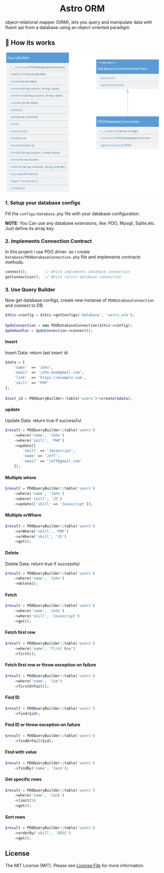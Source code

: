 <h1 align="center">
     Astro ORM
</h1>

object-relational mapper (ORM), lets you query and manipulate data with fluent api from a database using an object-oriented paradigm.

## 👀 How its works
<p align="center">
    <img src="docs/UML Diagram.jpg" alt="UML" align="center">
</p>

### 1. Setup your database configs
Fill the ``` configs/database.php ``` file with your database configuration.

**NOTE:** You Can use any database extensions, like: PDO, Mysqli, Sqlite,etc. Just define its array key.

### 2. Implements Connection Contract

In this project i use PDO driver. so i create ` Database/PDODatabaseConnection.php` file and implements contracts methods.

```php
connect();        // Which implements database connection
getConnection();  // Which return database connection
```

### 3. Use Query Builder

Now get database configs, create new instanse of `PDODatabaseConnection` and connect to DB.

```php
$this->config = $this->getConfigs('database', 'astro_orm');

$pdoConnection = new PDODatabaseConnection($this->config);
$pdoHandler = $pdoConnection->connect();
```

#### Insert

Insert Data: return last insert id

```php
$data = [
    'name'  => 'John',
    'email' => 'john.doe@gmail.com',
    'link'  => 'https://example.com',
    'skill' => 'PHP'
];

$last_id = PDOQueryBuilder::table('users')->create($data);
```

#### update

Update Data: return true if successful

```php
$result = PDOQueryBuilder::table('users')
    ->where('name', 'John')
    ->where('skill', 'PHP')
    ->update([
        'skill' => 'Javascript',
        'name' => 'Jeff',
        'email' => 'jeff@gmail.com'
    ]);
```

#### Multiple where

```php
$result = PDOQueryBuilder::table('users')
    ->where('name', 'John')
    ->where('skill', 'JS')
    ->update(['skill' => 'Javascript']);
```

#### Multiple orWhere

```php
$result = PDOQueryBuilder::table('users')
    ->orWhere('skill', 'PHP')
    ->orWhere('skill', 'JS')
    ->get();
```

#### Delete

Delete Data: return true if successful

```php
$result = PDOQueryBuilder::table('users')
    ->where('name', 'John')
    ->delete();
```

#### Fetch

```php
$result = PDOQueryBuilder::table('users')
    ->where('name', 'John')
    ->where('skill', 'Javascript')
    ->get();
```

#### Fetch first row

```php
$result = PDOQueryBuilder::table('users')
    ->where('name', 'First Row')
    ->first();
```

#### Fetch first row or throw exception on failure

```php
$result = PDOQueryBuilder::table('users')
    ->where('name', 'Jim')
    ->firstOrFail();
```

#### Find ID

```php
$result = PDOQueryBuilder::table('users')
    ->find($id);
```

#### Find ID or throw exception on failure

```php
$result = PDOQueryBuilder::table('users')
    ->findOrFail($id);
```

#### Find with value

```php
$result = PDOQueryBuilder::table('users')
    ->findBy('name', 'Jack');
```

#### Get specific rows

```php
$result = PDOQueryBuilder::table('users')
    ->where('name', 'Jack')
    ->limit(5)
    ->get();
```

#### Sort rows

```php
$result = PDOQueryBuilder::table('users')
    ->orderBy('skill', 'DESC')
    ->get();
```
## License

The MIT License (MIT). Please see [License File](LICENSE.md) for more information.